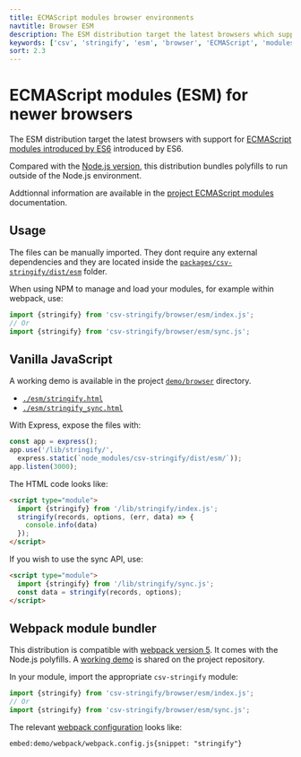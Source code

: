 ```yaml
---
title: ECMAScript modules browser environments
navtitle: Browser ESM
description: The ESM distribution target the latest browsers which support ECMAScript modules introduced by ES6.
keywords: ['csv', 'stringify', 'esm', 'browser', 'ECMAScript', 'modules']
sort: 2.3
---
```


# ECMAScript modules (ESM) for newer browsers

The ESM distribution target the latest browsers with support for [ECMAScript modules introduced by ES6](https://caniuse.com/es6-module) introduced by ES6.

Compared with the [Node.js version](/csv/distributions/nodejs_esm/), this distribution bundles polyfills to run outside of the Node.js environment.

Addtionnal information are available in the [project ECMAScript modules](/project/distributions/browser_esm/) documentation.

## Usage

The files can be manually imported. They dont require any external dependencies and they are located inside the [`packages/csv-stringify/dist/esm`](https://github.com/adaltas/node-csv/tree/master/packages/csv-stringify/dist/esm) folder.

When using NPM to manage and load your modules, for example within webpack, use:

```js
import {stringify} from 'csv-stringify/browser/esm/index.js';
// Or
import {stringify} from 'csv-stringify/browser/esm/sync.js';
```

## Vanilla JavaScript

A working demo is available in the project [`demo/browser`](https://github.com/adaltas/node-csv/tree/master/demo/browser) directory.

* [`./esm/stringify.html`](https://github.com/adaltas/node-csv/tree/master/demo/browser/esm/stringify.html)
* [`./esm/stringify_sync.html`](https://github.com/adaltas/node-csv/tree/master/demo/browser/esm/stringify_sync.html)

With Express, expose the files with:

```js
const app = express();
app.use('/lib/stringify/',
  express.static(`node_modules/csv-stringify/dist/esm/`));
app.listen(3000);
```

The HTML code looks like:

```html
<script type="module">
  import {stringify} from '/lib/stringify/index.js';
  stringify(records, options, (err, data) => {
    console.info(data)
  });
</script>
```

If you wish to use the sync API, use:

```html
<script type="module">
  import {stringify} from '/lib/stringify/sync.js';
  const data = stringify(records, options);
</script>
```

## Webpack module bundler

This distribution is compatible with [webpack version 5](https://webpack.js.org/). It comes with the Node.js polyfills. A [working demo](https://github.com/adaltas/node-csv/tree/master/demo/webpack) is shared on the project repository.

In your module, import the appropriate `csv-stringify` module:

```js
import {stringify} from 'csv-stringify/browser/esm/index.js';
// Or
import {stringify} from 'csv-stringify/browser/esm/sync.js';
```

The relevant [webpack configuration](https://github.com/adaltas/node-csv/tree/master/demo/webpack/webpack.config.js) looks like:

`embed:demo/webpack/webpack.config.js{snippet: "stringify"}`
